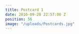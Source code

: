 ```yaml
---
title: Postcard 1
date: 2016-09-28 22:57:00 Z
position: 56
image: "/uploads/Postcards.jpg"
---
```


